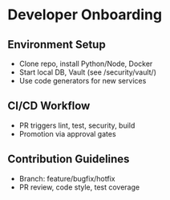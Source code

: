 # Developer Onboarding

## Environment Setup
- Clone repo, install Python/Node, Docker
- Start local DB, Vault (see /security/vault/)
- Use code generators for new services

## CI/CD Workflow
- PR triggers lint, test, security, build
- Promotion via approval gates

## Contribution Guidelines
- Branch: feature/bugfix/hotfix
- PR review, code style, test coverage
